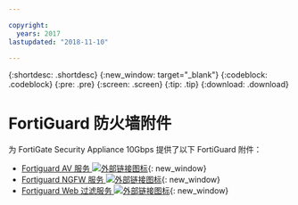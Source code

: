 ```yaml
---

copyright:
  years: 2017
lastupdated: "2018-11-10"

---
```


{:shortdesc: .shortdesc}
{:new_window: target="_blank"}
{:codeblock: .codeblock}
{:pre: .pre}
{:screen: .screen}
{:tip: .tip}
{:download: .download}

# FortiGuard 防火墙附件
为 FortiGate Security Appliance 10Gbps 提供了以下 FortiGuard 附件：

* [Fortiguard AV 服务 ![外部链接图标](../../icons/launch-glyph.svg "外部链接图标")](https://www.fortinet.com/products/security-subscriptions/antivirus.html){: new_window}
* [Fortiguard NGFW 服务 ![外部链接图标](../../icons/launch-glyph.svg "外部链接图标")](https://www.fortinet.com/products/security-subscriptions/intrusion-prevention.html){: new_window}
* [Fortiguard Web 过滤服务 ![外部链接图标](../../icons/launch-glyph.svg "外部链接图标")](https://www.fortinet.com/products/security-subscriptions/web-filtering.html){: new_window}

